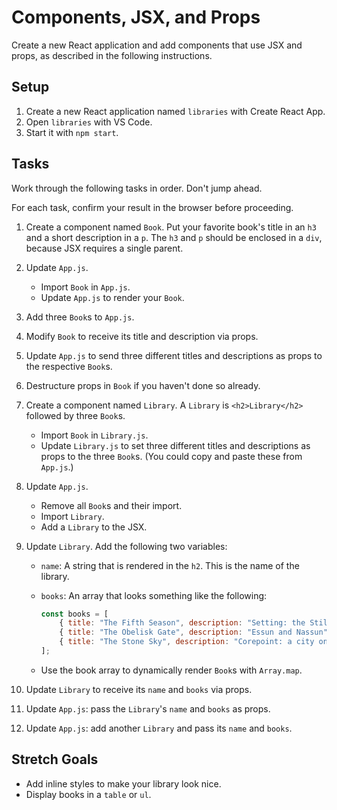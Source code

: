 # Components, JSX, and Props

Create a new React application and add components that use JSX and props, as described in the following instructions.

## Setup

1. Create a new React application named `libraries` with Create React App.
2. Open `libraries` with VS Code.
3. Start it with `npm start`.

## Tasks

Work through the following tasks in order. Don't jump ahead.

For each task, confirm your result in the browser before proceeding.

1. Create a component named `Book`. Put your favorite book's title in an `h3` and a short description in a `p`. The `h3` and `p` should be enclosed in a `div`, because JSX requires a single parent.

2. Update `App.js`.

    - Import `Book` in `App.js`.
    - Update `App.js` to render your `Book`.

3. Add three `Book`s to `App.js`.

4. Modify `Book` to receive its title and description via props.

5. Update `App.js` to send three different titles and descriptions as props to the respective `Book`s.

6. Destructure props in `Book` if you haven't done so already.

7. Create a component named `Library`. A `Library` is `<h2>Library</h2>` followed by three `Book`s.

    - Import `Book` in `Library.js`.
    - Update `Library.js` to set three different titles and descriptions as props to the three `Book`s. (You could copy and paste these from `App.js`.)

8. Update `App.js`.

    - Remove all `Book`s and their import.
    - Import `Library`.
    - Add a `Library` to the JSX.

9. Update `Library`. Add the following two variables:

    - `name`: A string that is rendered in the `h2`. This is the name of the library.
    - `books`: An array that looks something like the following:
        
        ```js
        const books = [ 
            { title: "The Fifth Season", description: "Setting: the Stillness"}, 
            { title: "The Obelisk Gate", description: "Essun and Nassun"}, 
            { title: "The Stone Sky", description: "Corepoint: a city on the other side of the world"}
        ];
        ```
    - Use the book array to dynamically render `Book`s with `Array.map`.

10. Update `Library` to receive its `name` and `books` via props.

11. Update `App.js`: pass the `Library`'s `name` and `books` as props.
    
12. Update `App.js`: add another `Library` and pass its `name` and `books`.

## Stretch Goals

- Add inline styles to make your library look nice.
- Display books in a `table` or `ul`.